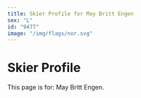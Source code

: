 ```yaml
---
title: Skier Profile for May Britt Engen
sex: "L"
id: "9477"
image: "/img/flags/nor.svg" 
---
```


# Skier Profile

This page is for: May Britt Engen.
    